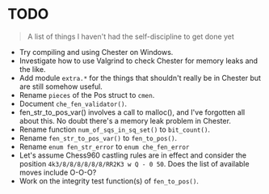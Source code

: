 # TODO
> A list of things I haven't had the self-discipline to get done yet

* Try compiling and using Chester on Windows.
* Investigate how to use Valgrind to check Chester for memory leaks and the like.
* Add module `extra.*` for the things that shouldn't really be in Chester but
  are still somehow useful.
* Rename `pieces` of the Pos struct to `cmen`.
* Document `che_fen_validator()`.
* fen_str_to_pos_var() involves a call to malloc(), and I've forgotten all about
  this. No doubt there's a memory leak problem in Chester.
* Rename function `num_of_sqs_in_sq_set()` to `bit_count()`.
* Rename `fen_str_to_pos_var()` to `fen_to_pos()`.
* Rename `enum fen_str_error` to `enum che_fen_error`
* Let's assume Chess960 castling rules are in effect and consider the position
  `4k3/8/8/8/8/8/8/RR2K3 w Q - 0 50`. Does the list of available moves include O-O-O?
* Work on the integrity test function(s) of `fen_to_pos()`.
